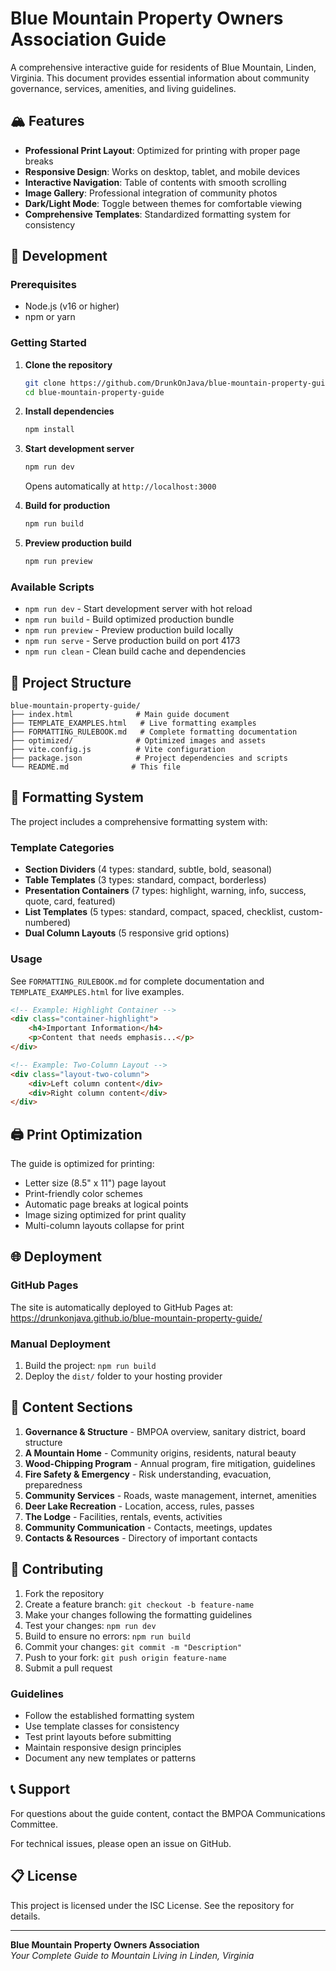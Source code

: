 # Blue Mountain Property Owners Association Guide

A comprehensive interactive guide for residents of Blue Mountain, Linden, Virginia. This document provides essential information about community governance, services, amenities, and living guidelines.

## 🏔️ Features

- **Professional Print Layout**: Optimized for printing with proper page breaks
- **Responsive Design**: Works on desktop, tablet, and mobile devices  
- **Interactive Navigation**: Table of contents with smooth scrolling
- **Image Gallery**: Professional integration of community photos
- **Dark/Light Mode**: Toggle between themes for comfortable viewing
- **Comprehensive Templates**: Standardized formatting system for consistency

## 🚀 Development

### Prerequisites
- Node.js (v16 or higher)
- npm or yarn

### Getting Started

1. **Clone the repository**
   ```bash
   git clone https://github.com/DrunkOnJava/blue-mountain-property-guide.git
   cd blue-mountain-property-guide
   ```

2. **Install dependencies**
   ```bash
   npm install
   ```

3. **Start development server**
   ```bash
   npm run dev
   ```
   Opens automatically at `http://localhost:3000`

4. **Build for production**
   ```bash
   npm run build
   ```

5. **Preview production build**
   ```bash
   npm run preview
   ```

### Available Scripts

- `npm run dev` - Start development server with hot reload
- `npm run build` - Build optimized production bundle
- `npm run preview` - Preview production build locally  
- `npm run serve` - Serve production build on port 4173
- `npm run clean` - Clean build cache and dependencies

## 📁 Project Structure

```
blue-mountain-property-guide/
├── index.html              # Main guide document
├── TEMPLATE_EXAMPLES.html   # Live formatting examples
├── FORMATTING_RULEBOOK.md   # Complete formatting documentation
├── optimized/              # Optimized images and assets
├── vite.config.js          # Vite configuration
├── package.json            # Project dependencies and scripts
└── README.md              # This file
```

## 🎨 Formatting System

The project includes a comprehensive formatting system with:

### Template Categories
- **Section Dividers** (4 types: standard, subtle, bold, seasonal)
- **Table Templates** (3 types: standard, compact, borderless)  
- **Presentation Containers** (7 types: highlight, warning, info, success, quote, card, featured)
- **List Templates** (5 types: standard, compact, spaced, checklist, custom-numbered)
- **Dual Column Layouts** (5 responsive grid options)

### Usage
See `FORMATTING_RULEBOOK.md` for complete documentation and `TEMPLATE_EXAMPLES.html` for live examples.

```html
<!-- Example: Highlight Container -->
<div class="container-highlight">
    <h4>Important Information</h4>
    <p>Content that needs emphasis...</p>
</div>

<!-- Example: Two-Column Layout -->
<div class="layout-two-column">
    <div>Left column content</div>
    <div>Right column content</div>
</div>
```

## 🖨️ Print Optimization

The guide is optimized for printing:
- Letter size (8.5" x 11") page layout
- Print-friendly color schemes
- Automatic page breaks at logical points
- Image sizing optimized for print quality
- Multi-column layouts collapse for print

## 🌐 Deployment

### GitHub Pages
The site is automatically deployed to GitHub Pages at:
https://drunkonjava.github.io/blue-mountain-property-guide/

### Manual Deployment
1. Build the project: `npm run build`
2. Deploy the `dist/` folder to your hosting provider

## 📄 Content Sections

1. **Governance & Structure** - BMPOA overview, sanitary district, board structure
2. **A Mountain Home** - Community origins, residents, natural beauty
3. **Wood-Chipping Program** - Annual program, fire mitigation, guidelines
4. **Fire Safety & Emergency** - Risk understanding, evacuation, preparedness
5. **Community Services** - Roads, waste management, internet, amenities  
6. **Deer Lake Recreation** - Location, access, rules, passes
7. **The Lodge** - Facilities, rentals, events, activities
8. **Community Communication** - Contacts, meetings, updates
9. **Contacts & Resources** - Directory of important contacts

## 🤝 Contributing

1. Fork the repository
2. Create a feature branch: `git checkout -b feature-name`
3. Make your changes following the formatting guidelines
4. Test your changes: `npm run dev`
5. Build to ensure no errors: `npm run build`
6. Commit your changes: `git commit -m "Description"`
7. Push to your fork: `git push origin feature-name`
8. Submit a pull request

### Guidelines
- Follow the established formatting system
- Use template classes for consistency
- Test print layouts before submitting
- Maintain responsive design principles
- Document any new templates or patterns

## 📞 Support

For questions about the guide content, contact the BMPOA Communications Committee.

For technical issues, please open an issue on GitHub.

## 📋 License

This project is licensed under the ISC License. See the repository for details.

---

**Blue Mountain Property Owners Association**  
*Your Complete Guide to Mountain Living in Linden, Virginia*